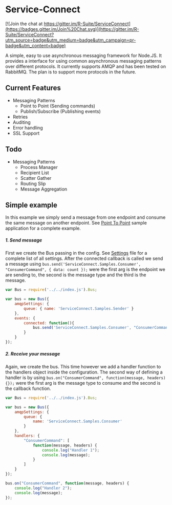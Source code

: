 # Service-Connect

[![Join the chat at https://gitter.im/R-Suite/ServiceConnect](https://badges.gitter.im/Join%20Chat.svg)](https://gitter.im/R-Suite/ServiceConnect?utm_source=badge&utm_medium=badge&utm_campaign=pr-badge&utm_content=badge)


A simple, easy to use asynchronous messaging framework for Node.JS.  It provides a interface for using common asynchronous messaging patterns over different protocols.  It currently supports AMQP and has been tested on RabbitMQ.  The plan is to support more protocols in the future.

## Current Features

* Messaging Patterns
    - Point to Point (Sending commands)
    - Publish/Subscribe (Publishing events)
* Retries
* Auditing
* Error handling
* SSL Support

## Todo

* Messaging Patterns
    - Process Manager
    - Recipient List
    - Scatter Gather
    - Routing Slip
    - Message Aggregation

## Simple example

In this example we simply send a message from one endpoint and consume the same message on another endpoint.
See [Point To Point](https://github.com/twatson83/ServiceConnect-NodeJS/tree/master/examples/Commands) sample application for a complete example.


##### 1. Send message

First we create the Bus passing in the config. See [Settings](https://github.com/twatson83/ServiceConnect-NodeJS/blob/master/src/settings.js) file for a complete list of all settings.  After the connected callback is called we send a message using ```bus.send('ServiceConnect.Samples.Consumer', "ConsumerCommand", { data: count });``` were the first arg is the endpoint we are sending to, the second is the message type and the third is the message.

```js
var Bus = require('../../index.js').Bus;

var bus = new Bus({
    amqpSettings: {
        queue: { name: 'ServiceConnect.Samples.Sender' }
    },
    events: {
        connected: function(){
            bus.send('ServiceConnect.Samples.Consumer', "ConsumerCommand", { data: count });
        }
    }
});
```

##### 2. Receive your message

Again, we create the bus. This time however we add a handler function to the handlers object inside the configuration.  The second way of defining a handler is by using ```bus.on("ConsumerCommand", function(message, headers) {});``` were the first arg is the message type to consume and the second is the callback function.

```js
var Bus = require('../../index.js').Bus;

var bus = new Bus({
    amqpSettings: {
        queue: {
            name: 'ServiceConnect.Samples.Consumer'
        }
    },
    handlers: {
        "ConsumerCommand": [
            function(message, headers) {
                console.log("Handler 1");
                console.log(message);
            }
        ]
    }
});

bus.on("ConsumerCommand", function(message, headers) {
    console.log("Handler 2");
    console.log(message);
});
```